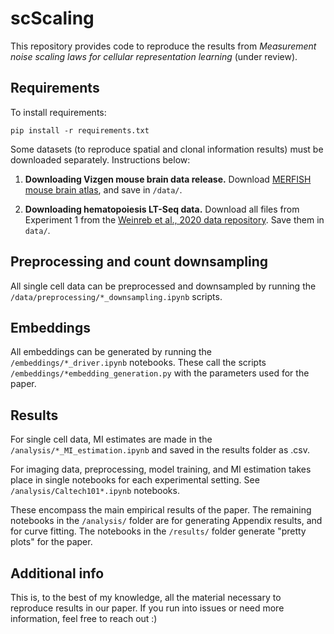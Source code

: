 # scScaling

This repository provides code to reproduce the results from *Measurement noise scaling laws for cellular representation learning* (under review).

## Requirements

To install requirements:

`pip install -r requirements.txt`

Some datasets (to reproduce spatial and clonal information results) must be downloaded separately. Instructions below:

1. **Downloading Vizgen mouse brain data release.** Download [MERFISH mouse brain atlas](https://info.vizgen.com/mouse-brain-data`), and save in `/data/`.

2. **Downloading hematopoiesis LT-Seq data.** Download all files from Experiment 1 from the [Weinreb et al., 2020 data repository](https://github.com/AllonKleinLab/paper-data/tree/master/Lineage_tracing_on_transcriptional_landscapes_links_state_to_fate_during_differentiation). Save them in `data/`.

## Preprocessing and count downsampling

All single cell data can be preprocessed and downsampled by running the `/data/preprocessing/*_downsampling.ipynb` scripts.

## Embeddings

All embeddings can be generated by running the `/embeddings/*_driver.ipynb` notebooks. These call the scripts `/embeddings/*embedding_generation.py` with the parameters used for the paper.

## Results

For single cell data, MI estimates are made in the `/analysis/*_MI_estimation.ipynb` and saved in the results folder as .csv. 

For imaging data, preprocessing, model training, and MI estimation takes place in single notebooks for each experimental setting. See `/analysis/Caltech101*.ipynb` notebooks.

These encompass the main empirical results of the paper. The remaining notebooks in the `/analysis/` folder are for generating Appendix results, and for curve fitting. The notebooks in the `/results/` folder generate "pretty plots" for the paper.

## Additional info

This is, to the best of my knowledge, all the material necessary to reproduce results in our paper. If you run into issues or need more information, feel free to reach out :)